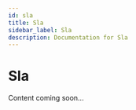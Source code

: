 ```yaml
---
id: sla
title: Sla
sidebar_label: Sla
description: Documentation for Sla
---
```


# Sla

Content coming soon...
